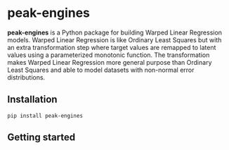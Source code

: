 # peak-engines
**peak-engines** is a Python package for building Warped Linear Regression models. Warped 
Linear Regression is like Ordinary Least Squares but with an extra transformation step where
target values are remapped to latent values using a parameterized monotonic function. The
transformation makes Warped Linear Regression more general purpose than Ordinary Least Squares and able
to model datasets with non-normal error distributions.

## Installation

```
pip install peak-engines
```

## Getting started
